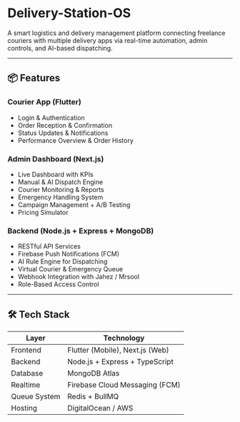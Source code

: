 # Delivery-Station-OS
A smart logistics and delivery management platform connecting freelance couriers with multiple delivery apps via real-time automation, admin controls, and AI-based dispatching.


---

## 📦 Features

### Courier App (Flutter)
- Login & Authentication
- Order Reception & Confirmation
- Status Updates & Notifications
- Performance Overview & Order History

### Admin Dashboard (Next.js)
- Live Dashboard with KPIs
- Manual & AI Dispatch Engine
- Courier Monitoring & Reports
- Emergency Handling System
- Campaign Management + A/B Testing
- Pricing Simulator

### Backend (Node.js + Express + MongoDB)
- RESTful API Services
- Firebase Push Notifications (FCM)
- AI Rule Engine for Dispatching
- Virtual Courier & Emergency Queue
- Webhook Integration with Jahez / Mrsool
- Role-Based Access Control

---

## 🛠 Tech Stack

| Layer        | Technology                     |
|-------------|---------------------------------|
| Frontend     | Flutter (Mobile), Next.js (Web)|
| Backend      | Node.js + Express + TypeScript |
| Database     | MongoDB Atlas                  |
| Realtime     | Firebase Cloud Messaging (FCM) |
| Queue System | Redis + BullMQ                 |
| Hosting      | DigitalOcean / AWS             |
